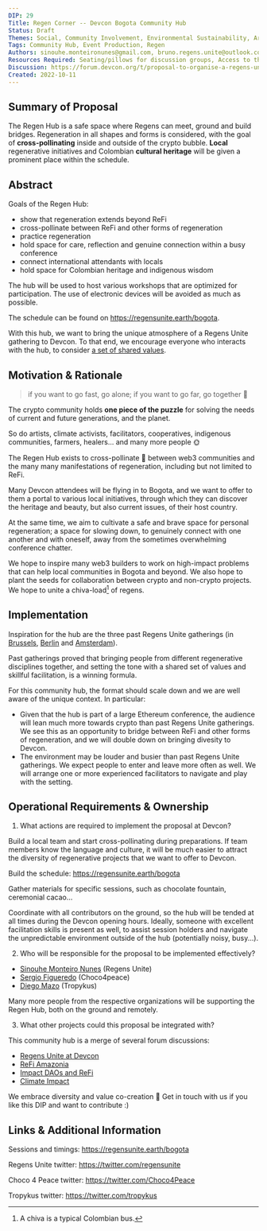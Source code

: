 ```yaml
---
DIP: 29
Title: Regen Corner -- Devcon Bogota Community Hub
Status: Draft
Themes: Social, Community Involvement, Environmental Sustainability, Art & Beauty
Tags: Community Hub, Event Production, Regen
Authors: sinouhe.monteironunes@gmail.com, bruno.regens.unite@outlook.com
Resources Required: Seating/pillows for discussion groups, Access to the venue for session holders, Screen for showing schedule, Screen/tablet for POAP dispenser, Power outlet, Whiteboard or flipchart, Plants
Discussion: https://forum.devcon.org/t/proposal-to-organise-a-regens-unite-gathering-at-devcon/560
Created: 2022-10-11
---
```


## Summary of Proposal

The Regen Hub is a safe space where Regens can meet, ground and build bridges. Regeneration in all shapes and forms is considered, with the goal of **cross-pollinating** inside and outside of the crypto bubble. **Local** regenerative initiatives and Colombian **cultural heritage** will be given a prominent place within the schedule.


## Abstract

Goals of the Regen Hub:

- show that regeneration extends beyond ReFi
- cross-pollinate between ReFi and other forms of regeneration
- practice regeneration
- hold space for care, reflection and genuine connection within a busy conference
- connect international attendants with locals
- hold space for Colombian heritage and indigenous wisdom

The hub will be used to host various workshops that are optimized for participation. The use of electronic devices will be avoided as much as possible.

The schedule can be found on https://regensunite.earth/bogota.

With this hub, we want to bring the unique atmosphere of a Regens Unite gathering to Devcon.
To that end, we encourage everyone who interacts with the hub, to consider [a set of shared values](https://regensunite.notion.site/For-Session-Holders-Facilitators-71418860ea8146fbbb3a41bc055642ff).


## Motivation & Rationale

> if you want to go fast, go alone; if you want to go far, go together 💚

The crypto community holds **one piece of the puzzle** for solving the needs of current and future generations, and the planet.

So do artists, climate activists, facilitators, cooperatives, indigenous communities, farmers, healers... and many more people 🌞

The Regen Hub exists to cross-pollinate 🐝 between web3 communities and the many many manifestations of regeneration, including but not limited to ReFi.

Many Devcon attendees will be flying in to Bogota, and we want to offer to them a portal to various local initiatives, through which they can discover the heritage and beauty, but also current issues, of their host country.

At the same time, we aim to cultivate a safe and brave space for personal regeneration; a space for slowing down, to genuinely connect with one another and with oneself, away from the sometimes overwhelming conference chatter.

We hope to inspire many web3 builders to work on high-impact problems that can help local communities in Bogota and beyond. We also hope to plant the seeds for collaboration between crypto and non-crypto projects. We hope to unite a chiva-load[^1] of regens.


## Implementation

Inspiration for the hub are the three past Regens Unite gatherings (in [Brussels](https://photos.app.goo.gl/7iYzrXk1JNcHqRLdA), [Berlin](https://photos.app.goo.gl/6R11RhViT7dVNmqPA) and [Amsterdam](https://photos.app.goo.gl/KawxEvHxn7na3U9D8)).

Past gatherings proved that bringing people from different regenerative disciplines together, and setting the tone with a shared set of values and skillful facilitation, is a winning formula.

For this community hub, the format should scale down and we are well aware of the unique context. In particular:

- Given that the hub is part of a large Ethereum conference, the audience will lean much more towards crypto than past Regens Unite gatherings. We see this as an opportunity to bridge between ReFi and other forms of regeneration, and we will double down on bringing divesity to Devcon.
- The environment may be louder and busier than past Regens Unite gatherings. We expect people to enter and leave more often as well. We will arrange one or more experienced facilitators to navigate and play with the setting.


## Operational Requirements & Ownership

1. What actions are required to implement the proposal at Devcon?

Build a local team and start cross-pollinating during preparations. If team members know the language and culture, it will be much easier to attract the diversity of regenerative projects that we want to offer to Devcon.

Build the schedule: https://regensunite.earth/bogota

Gather materials for specific sessions, such as chocolate fountain, ceremonial cacao...

Coordinate with all contributors on the ground, so the hub will be tended at all times during the Devcon opening hours. Ideally, someone with excellent facilitation skills is present as well, to assist session holders and navigate the unpredictable environment outside of the hub (potentially noisy, busy...).


2. Who will be responsible for the proposal to be implemented effectively?

- [Sinouhe Monteiro Nunes](https://twitter.com/sinomont/) (Regens Unite)
- [Sergio Figueredo](https://twitter.com/Serg4Peace) (Choco4peace)
- [Diego Mazo](https://twitter.com/dmazorosete) (Tropykus)

Many more people from the respective organizations will be supporting the Regen Hub, both on the ground and remotely.

3. What other projects could this proposal be integrated with?

This community hub is a merge of several forum discussions:
- [Regens Unite at Devcon](https://forum.devcon.org/t/proposal-to-organise-a-regens-unite-gathering-at-devcon/560)
- [ReFi Amazonia](https://forum.devcon.org/t/refi-community-hub-refi-amazonia/526)
- [Impact DAOs and ReFi](https://forum.devcon.org/t/impact-daos-and-refi-community-hub/896)
- [Climate Impact](https://forum.devcon.org/t/community-hub-proposal-climate-impact/930)

We embrace diversity and value co-creation 💚 Get in touch with us if you like this DIP and want to contribute :)


## Links & Additional Information

Sessions and timings: https://regensunite.earth/bogota

Regens Unite twitter: https://twitter.com/regensunite

Choco 4 Peace twitter: https://twitter.com/Choco4Peace

Tropykus twitter: https://twitter.com/tropykus


[^1]: A chiva is a typical Colombian bus.
